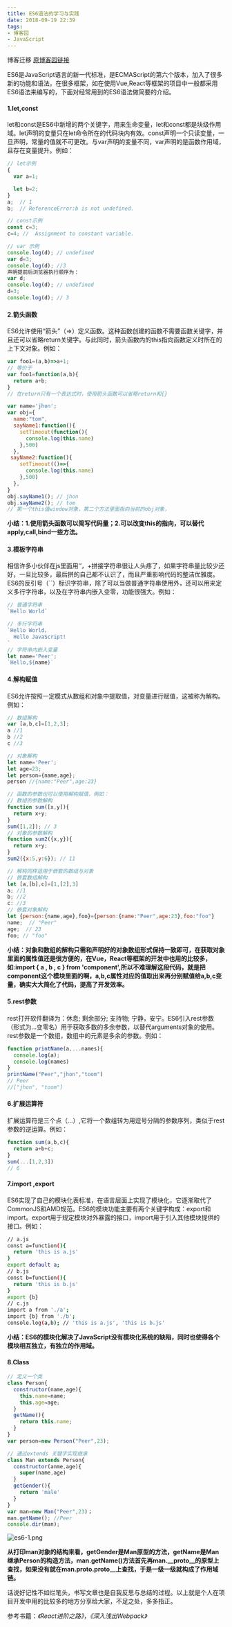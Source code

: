 ```yaml
---
title: ES6语法的学习与实践
date: 2018-09-19 22:39
tags: 
- 博客园
- JavaScript
---
```


博客迁移 [原博客园链接](https://www.cnblogs.com/peerless1029/p/9678130.html)

ES6是JavaScript语言的新一代标准，是ECMAScript的第六个版本，加入了很多新的功能和语法，在很多框架，如在使用Vue,React等框架的项目中一般都采用ES6语法来编写的，下面对经常用到的ES6语法做简要的介绍。
<!-- more -->
#### 1.let,const
let和const是ES6中新增的两个关键字，用来生命变量，let和const都是块级作用域。let声明的变量只在let命令所在的代码块内有效。const声明一个只读变量，一旦声明，常量的值就不可更改。与var声明的变量不同，var声明的是函数作用域，且存在变量提升。例如：　
``` javascript
// let示例
{
  var a=1;

  let b=2;
}
a;  // 1
b;  // ReferenceError:b is not undefined.

// const示例
const c=3;
c=4; //  Assignment to constant variable.

// var 示例
console.log(d); // undefined
var d=3;
console.log(d); //3
声明提前后浏览器执行顺序为：
var d;
console.log(d); // undefined
d=3;
console.log(d); // 3
```
#### 2.箭头函数
ES6允许使用“箭头”（=>）定义函数。这种函数创建的函数不需要函数关键字，并且还可以省略return关键字。与此同时，箭头函数内的this指向函数定义时所在的上下文对象。例如：
``` javascript
var foo1=(a,b)=>a+1;
// 等价于 
var foo1=function(a,b){
  return a+b;
}
// 在return只有一个表达式时，使用箭头函数可以省略return和{}

var name='jhon';
var obj={
  name:"tom",
  sayName1:function(){
    setTimeout(function(){
      console.log(this.name)
    },500)
  },
 sayName2:function(){
    setTimeout(()=>{
      console.log(this.name)
    },500)
  },
}
obj.sayName1(); // jhon
obj.sayName2(); // tom
// 第一个this值window对象，第二个方法里面指向当前的obj对象，
```
**小结：1.使用箭头函数可以简写代码量；2.可以改变this的指向，可以替代apply,call,bind一些方法。**
#### 3.模板字符串
相信许多小伙伴在js里面用‘’，+拼接字符串很让人头疼了，如果字符串量比较少还好，一旦比较多，最后拼的自己都不认识了，而且严重影响代码的整洁优雅度。ES6的反引号（``）标识字符串，除了可以当做普通字符串使用外，还可以用来定义多行字符串，以及在字符串内嵌入变零，功能很强大。例如：
``` javascript
// 普通字符串
`Hello World`

// 多行字符串
`Hello World，
  Hello JavaScript!
`
// 字符串内嵌入变量
let name='Peer';
`Hello,${name}`
```
#### 4.解构赋值
ES6允许按照一定模式从数组和对象中提取值，对变量进行赋值，这被称为解构。例如：
``` javascript
// 数组解构
var [a,b,c]=[1,2,3];
a //1
b //2
c //3

// 对象解构
let name='Peer';
let age=23;
let person={name,age};
person //{name:"Peer",age:23}

// 函数的参数也可以使用解构赋值，例如：
// 数组的参数解构
function sum([x,y]){
  return x+y;
}
sum([1,2]); // 3
// 对象的参数解构
function sum2({x,y}){
  return x+y;
}
sum2({x:5,y:6}); // 11

// 解构同样适用于嵌套的数组与对象
// 嵌套数组解构
let [a,[b],c]=[1,[2],3]
a; //1
b; //2
c: //3
// 嵌套对象解构
let {person:{name,age},foo}={person:{name:"Peer",age:23},foo:"foo"}
name;  // "Peer"
age;  // 23
foo; // "foo"
```
**小结：对象和数组的解构只需和声明好的对象数组形式保持一致即可，在获取对象里面的属性值还是很方便的，在Vue，React等框架的开发中也用的比较多，如:import { a , b , c } from 'component',所以不难理解这段代码，就是把component这个模块里面的啊，a,b,c属性对应的值取出来再分别赋值给a,b,c变量，确实大大简化了代码，提高了开发效率。**
#### 5.rest参数
rest打开软件翻译为：休息; 剩余部分; 支持物; 宁静，安宁。ES6引入rest参数（形式为...变零名）用于获取多数的多余参数，以替代arguments对象的使用。rest参数是一个数组，数组中的元素是多余的参数。例如：
``` javascript
function printName(a,...names){
  console.log(a);
  console.log(names)
}
printName("Peer","jhon","toom")
// Peer
//["jhon", "toom"]
```
#### 6.扩展运算符
扩展运算符是三个点（...）,它将一个数组转为用逗号分隔的参数序列，类似于rest参数的逆运算。例如：

``` javascript
function sum(a,b,c){
  return a+b+c;
}
sum(...[1,2,3])
// 6
```
#### 7.import ,export
ES6实现了自己的模块化表标准，在语言层面上实现了模块化，它逐渐取代了CommonJS和AMD规范。ES6的模块功能主要有两个关键字构成：export和import。export用于规定模块对外暴露的接口，import用于引入其他模块提供的接口。例如：

``` bash
// a.js
const a=function(){
  return 'this is a.js'
}
export default a;
// b.js
const b=function(){
  return 'this is b.js'
}
export {b}
// c.js
import a from './a';
import {b} from './b';
console.log(a,b); // 'this is a.js', 'this is b.js'
```
**小结：ES6的模块化解决了JavaScript没有模块化系统的缺陷，同时也使得各个模块相互独立，有独立的作用域。**
#### 8.Class
``` javascript
// 定义一个类
class Person{
  constructor(name,age){
    this.name=name;
    this.age=age;
  }
  getName(){
    return this.name;
  }
}
var person=new Person("Peer",23);

// 通过extends 关键字实现继承
class Man extends Person{
  constructor(anme,age){
    super(name,age)
  }
  getGender(){
    return 'male'
  }
}
var man=new Man("Peer",23)；
man.getName(); //Peer
console.dir(man);
```
![es6-1.png](https://i.loli.net/2019/10/20/uj4Ddmsf2ZMScKk.png)

**从打印man对象的结构来看，getGender是Man原型的方法，getName是Man继承Person的构造方法，man.getName()方法首先再man.__proto__的原型上查找，如果没有就在man.__proto__.proto__上查找，于是一级一级就构成了作用域链。**

话说好记性不如烂笔头，书写文章也是自我反思与总结的过程。以上就是个人在项目开发中用的比较多的地方分享给大家，不足之处，多多指正。

参考书籍：_《React进阶之路》_，_《深入浅出Webpack》_

 

